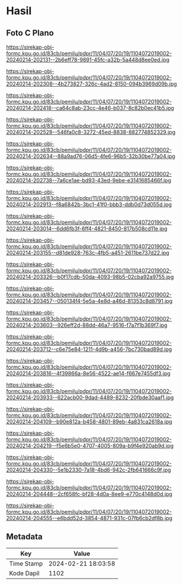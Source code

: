# Hasil

## Foto C Plano

https://sirekap-obj-formc.kpu.go.id/83cb/pemilu/pdpr/11/04/07/20/19/1104072019002-20240214-202131--2b6eff78-9891-45fc-a32b-5a448d8ee0ed.jpg

https://sirekap-obj-formc.kpu.go.id/83cb/pemilu/pdpr/11/04/07/20/19/1104072019002-20240214-202308--4b273827-326c-4ad2-8150-094b3969d09b.jpg

https://sirekap-obj-formc.kpu.go.id/83cb/pemilu/pdpr/11/04/07/20/19/1104072019002-20240214-202418--ca64c8ab-23cc-4e46-b037-8c82b0ec41b5.jpg

https://sirekap-obj-formc.kpu.go.id/83cb/pemilu/pdpr/11/04/07/20/19/1104072019002-20240214-202528--546fa0c8-3272-45ed-8838-882774852329.jpg

https://sirekap-obj-formc.kpu.go.id/83cb/pemilu/pdpr/11/04/07/20/19/1104072019002-20240214-202634--88a9ad76-06d5-4fe6-96b5-32b30be77a04.jpg

https://sirekap-obj-formc.kpu.go.id/83cb/pemilu/pdpr/11/04/07/20/19/1104072019002-20240214-202738--7a6ce1ae-bd93-43ed-9ebe-e3141685466f.jpg

https://sirekap-obj-formc.kpu.go.id/83cb/pemilu/pdpr/11/04/07/20/19/1104072019002-20240214-202913--f8a6842b-3bc1-41f0-bbb3-ddb0d73d055d.jpg

https://sirekap-obj-formc.kpu.go.id/83cb/pemilu/pdpr/11/04/07/20/19/1104072019002-20240214-203014--6dd6fb3f-6ff4-4821-8450-817b508cd11e.jpg

https://sirekap-obj-formc.kpu.go.id/83cb/pemilu/pdpr/11/04/07/20/19/1104072019002-20240214-203155--d81de928-763c-4fb5-a451-2611be737d22.jpg

https://sirekap-obj-formc.kpu.go.id/83cb/pemilu/pdpr/11/04/07/20/19/1104072019002-20240214-203326--b0f17cdb-50da-4093-98b5-02cba92a9755.jpg

https://sirekap-obj-formc.kpu.go.id/83cb/pemilu/pdpr/11/04/07/20/19/1104072019002-20240214-203457--050134f4-5e5a-4e8d-a46d-81353c8d8791.jpg

https://sirekap-obj-formc.kpu.go.id/83cb/pemilu/pdpr/11/04/07/20/19/1104072019002-20240214-203603--926eff2d-88dd-46a7-9516-f7a7f1b369f7.jpg

https://sirekap-obj-formc.kpu.go.id/83cb/pemilu/pdpr/11/04/07/20/19/1104072019002-20240214-203712--c6e75e84-1211-4d9b-a456-7bc730bad89d.jpg

https://sirekap-obj-formc.kpu.go.id/83cb/pemilu/pdpr/11/04/07/20/19/1104072019002-20240214-203816--4f39866a-8e56-4522-ae14-f667e7455df3.jpg

https://sirekap-obj-formc.kpu.go.id/83cb/pemilu/pdpr/11/04/07/20/19/1104072019002-20240214-203933--622acb00-9dad-4489-8232-20fbde30aaf1.jpg

https://sirekap-obj-formc.kpu.go.id/83cb/pemilu/pdpr/11/04/07/20/19/1104072019002-20240214-204109--b90e812a-b458-4801-89eb-4a831ca2618a.jpg

https://sirekap-obj-formc.kpu.go.id/83cb/pemilu/pdpr/11/04/07/20/19/1104072019002-20240214-204219--f5e6b5e0-4707-4005-809a-b9f4e920ab9d.jpg

https://sirekap-obj-formc.kpu.go.id/83cb/pemilu/pdpr/11/04/07/20/19/1104072019002-20240214-204330--5e1b2330-7a18-4bd6-942c-2fb641666c9f.jpg

https://sirekap-obj-formc.kpu.go.id/83cb/pemilu/pdpr/11/04/07/20/19/1104072019002-20240214-204448--2cf658fc-bf28-4d0a-8ee9-e770c4148d0d.jpg

https://sirekap-obj-formc.kpu.go.id/83cb/pemilu/pdpr/11/04/07/20/19/1104072019002-20240214-204555--e6bdd52d-3854-4871-931c-07fb6cb2df8b.jpg


## Metadata

| Key        | Value               |
| ---------- | ------------------- |
| Time Stamp | 2024-02-21 18:03:58 |
| Kode Dapil | 1102                |



